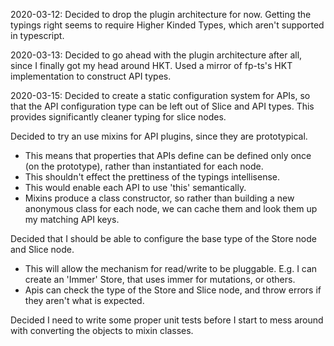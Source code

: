 2020-03-12: 
Decided to drop the plugin architecture for now. Getting the typings right seems to require Higher Kinded Types, which aren't supported in typescript.

2020-03-13:
Decided to go ahead with the plugin architecture after all, since I finally got my head around HKT. Used a mirror of fp-ts's HKT implementation to construct API types.

2020-03-15:
Decided to create a static configuration system for APIs, so that the API configuration type can be left out of Slice and API types. This provides significantly cleaner typing for slice nodes.

Decided to try an use mixins for API plugins, since they are prototypical. 
 - This means that properties that APIs define can be defined only once (on the prototype), rather than instantiated for each node.
 - This shouldn't effect the prettiness of the typings intellisense.
 - This would enable each API to use 'this' semantically.
 - Mixins produce a class constructor, so rather than building a new anonymous class for each node, we can cache them and look them up my matching API keys.

Decided that I should be able to configure the base type of the Store node and Slice node.
 - This will allow the mechanism for read/write to be pluggable. E.g. I can create an 'Immer' Store, that uses immer for mutations, or others.
 - Apis can check the type of the Store and Slice node, and throw errors if they aren't what is expected.

Decided I need to write some proper unit tests before I start to mess around with converting the objects to mixin classes.